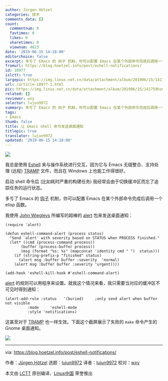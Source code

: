 ```yaml
---
author: Jürgen Hötzel
categories: 技术
comments_data: []
count:
  commentnum: 0
  favtimes: 0
  likes: 0
  sharetimes: 0
  viewnum: 4623
date: '2019-06-15 14:18:00'
editorchoice: false
excerpt: 多亏了 Emacs 的 钩子 机制，你可以配置 Emacs 在某个外部命令完成后调用一个 elisp 函数。
fromurl: https://blog.hoetzel.info/post/eshell-notifications/
id: 10977
islctt: true
largepic: https://img.linux.net.cn/data/attachment/album/201906/15/141759hzm80sv30kfp4ssv.jpg
url: /article-10977-1.html
pic: https://img.linux.net.cn/data/attachment/album/201906/15/141759hzm80sv30kfp4ssv.jpg.thumb.jpg
related: []
reviewer: wxy
selector: lujun9972
summary: 多亏了 Emacs 的 钩子 机制，你可以配置 Emacs 在某个外部命令完成后调用一个 elisp 函数。
tags:
- Emacs
thumb: false
title: 让 Emacs shell 命令发送桌面通知
titlepic: true
translator: lujun9972
updated: '2019-06-15 14:18:00'
---
```


![](/data/attachment/album/201906/15/141759hzm80sv30kfp4ssv.jpg)


我总是使用 [Eshell](https://www.gnu.org/software/emacs/manual/html_mono/eshell.html "Eshell") 来与操作系统进行交互，因为它与 Emacs 无缝整合、支持处理 (远程) [TRAMP](https://www.gnu.org/software/tramp/ "TRAMP") 文件，而且在 Windows 上也能工作得很好。


启动 shell 命令后 (比如耗时严重的构建任务) 我经常会由于切换缓冲区而忘了追踪任务的运行状态。


多亏了 Emacs 的 [钩子](https://www.gnu.org/software/emacs/manual/html_node/emacs/Hooks.html "hooks") 机制，你可以配置 Emacs 在某个外部命令完成后调用一个 elisp 函数。


我使用 [John Wiegleys](https://github.com/jwiegley "John Wiegleys") 所编写的超棒的 [alert](https://github.com/jwiegley/alert "alert") 包来发送桌面通知：



```
(require 'alert)

(defun eshell-command-alert (process status)
  "Send `alert' with severity based on STATUS when PROCESS finished."
  (let* ((cmd (process-command process))
       (buffer (process-buffer process))
       (msg (format "%s: %s" (mapconcat 'identity cmd " ")  status)))
    (if (string-prefix-p "finished" status)
      (alert msg :buffer buffer :severity  'normal)
    (alert msg :buffer buffer :severity 'urgent))))

(add-hook 'eshell-kill-hook #'eshell-command-alert)
```

[alert](https://github.com/jwiegley/alert "alert") 的规则可以用程序来设置。就我这个情况来看，我只需要当对应的缓冲区不可见时得到通知：



```
(alert-add-rule :status   '(buried)     ;only send alert when buffer not visible
          :mode     'eshell-mode
          :style 'notifications)
```

这甚至对于 [TRAMP](https://www.gnu.org/software/tramp/ "TRAMP") 也一样生效。下面这个截屏展示了失败的 `make` 命令产生的 Gnome 桌面通知。


![](/data/attachment/album/201906/15/141841i4s79i1bkd0z70t3.png)




---


via: <https://blog.hoetzel.info/post/eshell-notifications/>


作者：[Jürgen Hötzel](https://blog.hoetzel.info) 选题：[lujun9972](https://github.com/lujun9972) 译者：[lujun9972](https://github.com/lujun9972) 校对：[wxy](https://github.com/wxy)


本文由 [LCTT](https://github.com/LCTT/TranslateProject) 原创编译，[Linux中国](https://linux.cn/) 荣誉推出